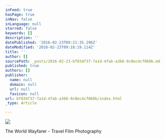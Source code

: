 ```yaml
---
inFeed: true
hasPage: true
inNav: false
inLanguage: null
starred: false
keywords: []
description: ''
datePublished: '2016-02-23T09:21:35.296Z'
dateModified: '2016-02-23T09:18:19.114Z'
title: ''
author: []
sourcePath: _posts/2016-02-23-bf034f37-7a1d-4fab-a366-9c0ec4cf068b.md
published: true
authors: []
publisher:
  name: null
  domain: null
  url: null
  favicon: null
url: bf034f37-7a1d-4fab-a366-9c0ec4cf068b/index.html
_type: Article

---
```

![](https://s3-us-west-2.amazonaws.com/the-grid-img/p/97643b1753685fbcbc4c6bd85522437f409e8df9.jpg)

The World Wayfarer - Travel Film Photography